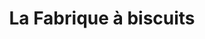 ---
title: "La Fabrique à biscuits"
url: /cambes-en-plaine/la-fabrique-a-biscuits/
shop: Feinkost
---